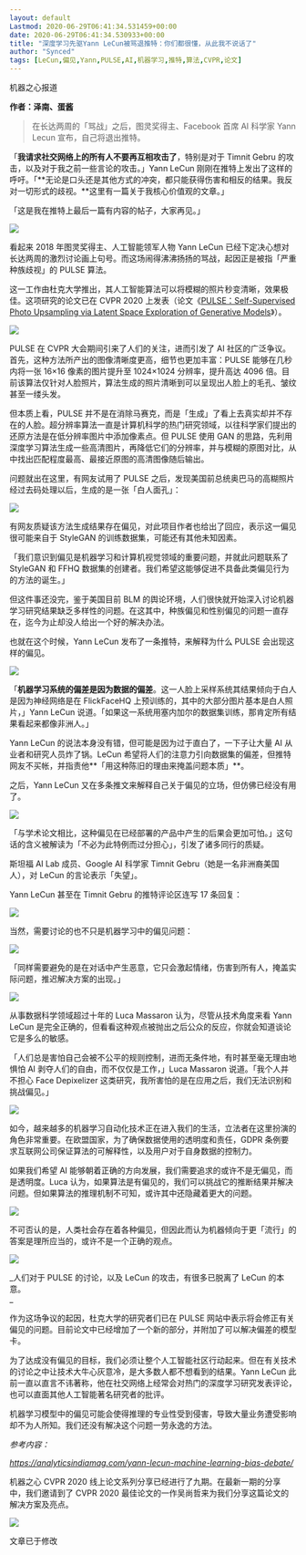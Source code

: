 ```yaml
---
layout: default
Lastmod: 2020-06-29T06:41:34.531459+00:00
date: 2020-06-29T06:41:34.530933+00:00
title: "​深度学习先驱Yann LeCun被骂退推特：你们都很懂，从此我不说话了"
author: "Synced"
tags: [LeCun,偏见,Yann,PULSE,AI,机器学习,推特,算法,CVPR,论文]
---
```


机器之心报道

**作者：泽南、蛋酱**  

> 在长达两周的「骂战」之后，图灵奖得主、Facebook 首席 AI 科学家 Yann Lecun 宣布，自己将退出推特。

  

「**我请求社交网络上的所有人不要再互相攻击了**，特别是对于 Timnit Gebru 的攻击，以及对于我之前一些言论的攻击。」Yann LeCun 刚刚在推特上发出了这样的呼吁。「**无论是口头还是其他方式的冲突，都只能获得伤害和相反的结果。我反对一切形式的歧视。**这里有一篇关于我核心价值观的文章。」

  

「这是我在推特上最后一篇有内容的帖子，大家再见。」

  

![](https://images.weserv.nl/?url=https%3A//mmbiz.qpic.cn/mmbiz_png/KmXPKA19gWicEu90Ixztf6R1MiaWHN0P2AL7pro1yzLiboadMUEGh6tL5DvOAWfkxey0jcs4XozgYx5vA5mOS3hVw/640%3Fwx_fmt%3Dpng)

  

看起来 2018 年图灵奖得主、人工智能领军人物 Yann LeCun 已经下定决心想对长达两周的激烈讨论画上句号。而这场闹得沸沸扬扬的骂战，起因正是被指「严重种族歧视」的 PULSE 算法。

  

这一工作由杜克大学推出，其人工智能算法可以将模糊的照片秒变清晰，效果极佳。这项研究的论文已在 CVPR 2020 上发表（论文《[PULSE：Self-Supervised Photo Upsampling via Latent Space Exploration of Generative Models](http://mp.weixin.qq.com/s?__biz=MzA3MzI4MjgzMw==&mid=2650790518&idx=1&sn=9c945d61631f7e42d85c64de03a59f93&chksm=871a1e08b06d971e7fc961d01893e152ae7f8f7f5da99d12f25d5ca049d632fc45f77ea8eb8d&scene=21#wechat_redirect)》）。

  

![](https://images.weserv.nl/?url=https%3A//mmbiz.qpic.cn/mmbiz_png/KmXPKA19gWicEu90Ixztf6R1MiaWHN0P2ADASoRLEq0icWoLSgFy6HjibDgia8QJCX4QL0gpkJfMUa4bwbclib3wWCYw/640%3Fwx_fmt%3Dpng)

  

PULSE 在 CVPR 大会期间引来了人们的关注，进而引发了 AI 社区的广泛争议。首先，这种方法所产出的图像清晰度更高，细节也更加丰富：PULSE 能够在几秒内将一张 16×16 像素的图片提升至 1024×1024 分辨率，提升高达 4096 倍。目前该算法仅针对人脸照片，算法生成的照片清晰到可以呈现出人脸上的毛孔、皱纹甚至一缕头发。

  

但本质上看，PULSE 并不是在消除马赛克，而是「生成」了看上去真实却并不存在的人脸。超分辨率算法一直是计算机科学的热门研究领域，以往科学家们提出的还原方法是在低分辨率图片中添加像素点。但 PULSE 使用 GAN 的思路，先利用深度学习算法生成一些高清图片，再降低它们的分辨率，并与模糊的原图对比，从中找出匹配程度最高、最接近原图的高清图像随后输出。

  

问题就出在这里，有网友试用了 PULSE 之后，发现美国前总统奥巴马的高糊照片经过去码处理以后，生成的是一张「白人面孔」：

  

![](https://images.weserv.nl/?url=https%3A//mmbiz.qpic.cn/mmbiz_png/KmXPKA19gWicEu90Ixztf6R1MiaWHN0P2AyBiaotqicWRTfkicNBWoN4xic2aiczfIBdrLMxp6PFdj32fjCTjiagVAttUg/640%3Fwx_fmt%3Dpng)

  

有网友质疑该方法生成结果存在偏见，对此项目作者也给出了回应，表示这一偏见很可能来自于 StyleGAN 的训练数据集，可能还有其他未知因素。

  

「我们意识到偏见是机器学习和计算机视觉领域的重要问题，并就此问题联系了 StyleGAN 和 FFHQ 数据集的创建者。我们希望这能够促进不具备此类偏见行为的方法的诞生。」

  

但这件事还没完，鉴于美国目前 BLM 的舆论环境，人们很快就开始深入讨论机器学习研究结果缺乏多样性的问题。在这其中，种族偏见和性别偏见的问题一直存在，迄今为止却没人给出一个好的解决办法。 

  

也就在这个时候，Yann LeCun 发布了一条推特，来解释为什么 PULSE 会出现这样的偏见。

  

![](https://images.weserv.nl/?url=https%3A//mmbiz.qpic.cn/mmbiz_png/KmXPKA19gWicEu90Ixztf6R1MiaWHN0P2A0OEURlP06zYtJFJ7FgmNhEJqmagVXz1604uRAgXaLrDD5jxyKS1LQQ/640%3Fwx_fmt%3Dpng)

  

「**机器学习系统的偏差是因为数据的偏差**。这一人脸上采样系统其结果倾向于白人是因为神经网络是在 FlickFaceHQ 上预训练的，其中的大部分图片基本是白人照片，」Yann LeCun 说道。「如果这一系统用塞内加尔的数据集训练，那肯定所有结果看起来都像非洲人。」  

  

Yann LeCun 的说法本身没有错，但可能是因为过于直白了，一下子让大量 AI 从业者和研究人员炸了锅。LeCun 希望将人们的注意力引向数据集的偏差，但推特网友不买帐，并指责他**「用这种陈旧的理由来掩盖问题本质」**。

  

之后，Yann LeCun 又在多条推文来解释自己关于偏见的立场，但仿佛已经没有用了。

  

![](https://images.weserv.nl/?url=https%3A//mmbiz.qpic.cn/mmbiz_png/KmXPKA19gWicEu90Ixztf6R1MiaWHN0P2AKl56oiapw0hctKFHBHCnwz3H9RveGr2m6DCSTjzofHiae2E043PTlptA/640%3Fwx_fmt%3Dpng)

  

「与学术论文相比，这种偏见在已经部署的产品中产生的后果会更加可怕。」这句话的含义被解读为「不必为此特例而过分担心」，引发了诸多同行的质疑。  

  

斯坦福 AI Lab 成员、Google AI 科学家 Timnit Gebru（她是一名非洲裔美国人），对 LeCun 的言论表示「失望」。

  

Yann LeCun 甚至在 Timnit Gebru 的推特评论区连写 17 条回复：

  

![](https://images.weserv.nl/?url=https%3A//mmbiz.qpic.cn/mmbiz_png/KmXPKA19gWicEu90Ixztf6R1MiaWHN0P2AWEXASoXiacibXqxiafVFGYptkzIwxpUZ8HPY2Qof0c7pAzw1ozkQwx1Xg/640%3Fwx_fmt%3Dpng)

  

当然，需要讨论的也不只是机器学习中的偏见问题：

  

![](https://images.weserv.nl/?url=https%3A//mmbiz.qpic.cn/mmbiz_png/KmXPKA19gWicEu90Ixztf6R1MiaWHN0P2AianNfzghHCnEITwDicicR6E1PJzJ44Nwia41f0oapqZZib2IdTZP2huniarw/640%3Fwx_fmt%3Dpng)

  

「同样需要避免的是在对话中产生恶意，它只会激起情绪，伤害到所有人，掩盖实际问题，推迟解决方案的出现。」

  

![](https://images.weserv.nl/?url=https%3A//mmbiz.qpic.cn/mmbiz_png/KmXPKA19gWicEu90Ixztf6R1MiaWHN0P2ABibdib8Z8I8d0HE4vveSbIWMmNRjaLLPN1YWicTAHYFG7gry6wVXbhPjQ/640%3Fwx_fmt%3Dpng)

  

从事数据科学领域超过十年的 Luca Massaron 认为，尽管从技术角度来看 Yann LeCun 是完全正确的，但看看这种观点被抛出之后公众的反应，你就会知道谈论它是多么的敏感。

  

「人们总是害怕自己会被不公平的规则控制，进而无条件地，有时甚至毫无理由地惧怕 AI 剥夺人们的自由，而不仅仅是工作，」Luca Massaron 说道。「我个人并不担心 Face Depixelizer 这类研究，我所害怕的是在应用之后，我们无法识别和挑战偏见。」

  

![](https://images.weserv.nl/?url=https%3A//mmbiz.qpic.cn/mmbiz_png/KmXPKA19gWicEu90Ixztf6R1MiaWHN0P2AUpoyTlXzlLPagic7KLstHicI802et2FOArc7iaEr5baQuZUvlk8rqWyyA/640%3Fwx_fmt%3Dpng)

  

如今，越来越多的机器学习自动化技术正在进入我们的生活，立法者在这里扮演的角色非常重要。在欧盟国家，为了确保数据使用的透明度和责任，GDPR 条例要求互联网公司保证算法的可解释性，以及用户对于自身数据的控制力。

  

如果我们希望 AI 能够朝着正确的方向发展，我们需要追求的或许不是无偏见，而是透明度。Luca 认为，如果算法是有偏见的，我们可以挑战它的推断结果并解决问题。但如果算法的推理机制不可知，或许其中还隐藏着更大的问题。

  

![](https://images.weserv.nl/?url=https%3A//mmbiz.qpic.cn/mmbiz_png/KmXPKA19gWicEu90Ixztf6R1MiaWHN0P2AX4sR6tGnF8x8PtvRAhVbNtHCxVbgAQck1orhson1ZEqGlTANicbEhxA/640%3Fwx_fmt%3Dpng)

  

不可否认的是，人类社会存在着各种偏见，但因此而认为机器倾向于更「流行」的答案是理所应当的，或许不是一个正确的观点。

  

![](https://images.weserv.nl/?url=https%3A//mmbiz.qpic.cn/mmbiz_png/KmXPKA19gWicEu90Ixztf6R1MiaWHN0P2AtSly2ZFGLm7SiaZ2RaQAOacdiaiaCwTIWp3gFYnZySMLDnzhb10t4Cg5w/640%3Fwx_fmt%3Dpng)

_人们对于 PULSE 的讨论，以及 LeCun 的攻击，有很多已脱离了 LeCun 的本意。  
_

  

作为这场争议的起因，杜克大学的研究者们已在 PULSE 网站中表示将会修正有关偏见的问题。目前论文中已经增加了一个新的部分，并附加了可以解决偏差的模型卡。

  

为了达成没有偏见的目标，我们必须让整个人工智能社区行动起来。但在有关技术的讨论之中让技术大牛心灰意冷，是大多数人都不想看到的结果。Yann LeCun 此前一直以直言不讳著称，他在社交网络上经常会对热门的深度学习研究发表评论，也可以直面其他人工智能著名研究者的批评。

  

机器学习模型中的偏见可能会使得推理的专业性受到侵害，导致大量业务遭受影响却不为人所知。我们还没有解决这个问题一劳永逸的方法。

  

_参考内容：_

_https://analyticsindiamag.com/yann-lecun-machine-learning-bias-debate/_

  

  

机器之心 CVPR 2020 线上论文系列分享已经进行了九期。在最新一期的分享中，我们邀请到了 CVPR 2020 最佳论文的一作吴尚哲来为我们分享这篇论文的解决方案及亮点。

  

![](https://images.weserv.nl/?url=https%3A//mmbiz.qpic.cn/mmbiz_png/KmXPKA19gWicEu90Ixztf6R1MiaWHN0P2Ag1tWrgEJTuT7oCBS0g6ov8u18FI3oicqtYq8Kpksp4C4ibdGDeOsT9vA/640%3Fwx_fmt%3Dpng)

文章已于修改

